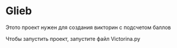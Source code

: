 # Glieb

Этото проект нужен для создания викторин с подсчетом баллов

Чтобы запустить проект, запустите файл Victorina.py
